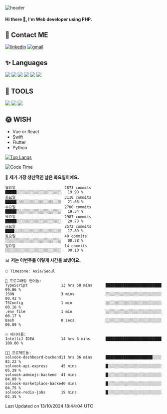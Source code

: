 ![header](https://capsule-render.vercel.app/api?type=waving&color=auto&height=300&section=header&text=Elin&fontSize=90&animation=twinkling)

#### Hi there 👋, I'm <b>Web developer</b> using PHP. ####

<!--
- 🔭 I’m currently working on Uniwill
- 🌱 I’m currently learning Vue or React or Python.
-->

<!---#### I am PHP developer --->

## 💌 Contact ME ###
[<img src='https://img.shields.io/badge/-EunjiKo-%230A66C2?style=flat-square&logo=LinkedIn&logoColor=white' alt='linkedin'>](https://www.linkedin.com/in/https://www.linkedin.com/in/eunji-ko-00a907164//)  [<img src='https://img.shields.io/badge/-einee214%40gmail.com-%23EA4335?style=flat-square&logo=Gmail&logoColor=white' alt='gmail'>](einee214@gmail.com)  


## ✨ Languages
<img src='https://img.shields.io/badge/-PHP-%23777BB4?style=for-the-badge&logo=PHP&logoColor=white'> <img src='https://img.shields.io/badge/-Laravel-%23FF2D20?style=for-the-badge&logo=Laravel&logoColor=white'> <img src='https://img.shields.io/badge/Jquery-%230769AD?style=for-the-badge&logo=Jquery&logoColor=white'> <img src='https://img.shields.io/badge/CSS3-%231572B6?style=for-the-badge&logo=CSS3&logoColor=white'> <img src='https://img.shields.io/badge/Bootstrap-%237952B3?style=for-the-badge&logo=Bootstrap&logoColor=white' > <img src='https://img.shields.io/badge/MySQL-%234479A1?style=for-the-badge&logo=MySQL&logoColor=white' >

## 🌷 TOOLS
<img src='https://img.shields.io/badge/PHPSTORM-%23000000?style=for-the-badge&logo=PhpStorm&logoColor=white' > <img src='https://img.shields.io/badge/GitLab-%23FCA121?style=for-the-badge&logo=GitLab&logoColor=white' > <img src='https://img.shields.io/badge/GitHub-%23181717?style=for-the-badge&logo=GitHub&logoColor=white'>


## 🌞 WISH
- Vue or React
- Swift
- Flutter
- Python


[![Top Langs](https://github-readme-stats.vercel.app/api/top-langs/?username=ein214&layout=compact)](https://github.com/anuraghazra/github-readme-stats)

<!--START_SECTION:waka-->
![Code Time](http://img.shields.io/badge/Code%20Time-3%2C820%20hrs%203%20mins-blue)

📅 **제가 가장 생산적인 날은 화요일이에요.** 

```text
월요일                      2873 commits        █████░░░░░░░░░░░░░░░░░░░░   19.98 % 
화요일                      3110 commits        █████░░░░░░░░░░░░░░░░░░░░   21.63 % 
수요일                      2780 commits        █████░░░░░░░░░░░░░░░░░░░░   19.34 % 
목요일                      2987 commits        █████░░░░░░░░░░░░░░░░░░░░   20.78 % 
금요일                      2572 commits        ████░░░░░░░░░░░░░░░░░░░░░   17.89 % 
토요일                      40 commits          ░░░░░░░░░░░░░░░░░░░░░░░░░   00.28 % 
일요일                      14 commits          ░░░░░░░░░░░░░░░░░░░░░░░░░   00.10 % 
```


📊 **저는 이번주를 이렇게 시간을 보냈어요.** 

```text
🕑︎ Timezone: Asia/Seoul

💬 프로그래밍 언어들: 
TypeScript               13 hrs 58 mins      █████████████████████████   99.06 % 
JSON                     3 mins              ░░░░░░░░░░░░░░░░░░░░░░░░░   00.42 % 
TSConfig                 1 min               ░░░░░░░░░░░░░░░░░░░░░░░░░   00.18 % 
.env file                1 min               ░░░░░░░░░░░░░░░░░░░░░░░░░   00.17 % 
Bash                     0 secs              ░░░░░░░░░░░░░░░░░░░░░░░░░   00.09 % 

🔥 에디터들: 
IntelliJ IDEA            14 hrs 6 mins       █████████████████████████   100.00 % 

🐱‍💻 프로젝트들: 
solvook-dashboard-backend11 hrs 36 mins      █████████████████████░░░░   82.22 % 
solvook-api-express      45 mins             █░░░░░░░░░░░░░░░░░░░░░░░░   05.39 % 
solvook-adminjs-backend  41 mins             █░░░░░░░░░░░░░░░░░░░░░░░░   04.89 % 
solvook-marketplace-backe40 mins             █░░░░░░░░░░░░░░░░░░░░░░░░   04.75 % 
solvook-redis-jobs       19 mins             █░░░░░░░░░░░░░░░░░░░░░░░░   02.35 % 
```


 Last Updated on 13/10/2024 18:44:04 UTC
<!--END_SECTION:waka-->

<!---![GitHub stats](https://github-readme-stats.vercel.app/api?username=ein214&show_icons=true&theme=dracula)  --->



